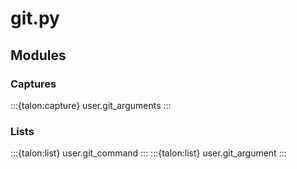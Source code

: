 # git.py

## Modules

### Captures

:::{talon:capture} user.git_arguments
:::

### Lists

:::{talon:list} user.git_command
:::
:::{talon:list} user.git_argument
:::
